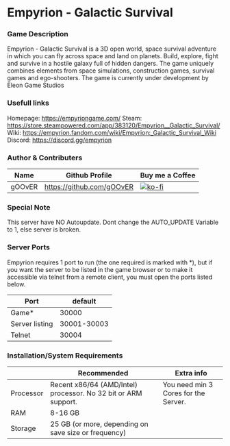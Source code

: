 # Empyrion - Galactic Survival

### Game Description

Empyrion - Galactic Survival is a 3D open world, space survival adventure in which you can fly across space and land on planets. Build, explore, fight and survive in a hostile galaxy full of hidden dangers. The game uniquely combines elements from space simulations, construction games, survival games and ego-shooters. The game is currently under development by Eleon Game Studios

### Usefull links

Homepage: https://empyriongame.com/
Steam: https://store.steampowered.com/app/383120/Empyrion__Galactic_Survival/
Wiki: https://empyrion.fandom.com/wiki/Empyrion:_Galactic_Survival_Wiki
Discord: https://discord.gg/empyrion

### Author & Contributers
| Name        | Github Profile  | Buy me a Coffee |
| ------------- |-------------|-------------|
|   gOOvER   | https://github.com/gOOvER | [![ko-fi](https://ko-fi.com/img/githubbutton_sm.svg)](https://ko-fi.com/B0B351D0Q) |

### Special Note

This server have NO Autoupdate. Dont change the AUTO_UPDATE Variable to 1, else server is broken.

### Server Ports

Empyrion requires 1 port to run (the one required is marked with *), but if you want the server to be listed in the game browser or to make it accessible via telnet from a remote client, you must open the ports listed below.

| Port          | default       |
|---------------|---------------|
| Game*         |     30000     |
| Server listing|  30001-30003  |
| Telnet        |     30004     |

### Installation/System Requirements

|           | Recommended  | Extra info  |
|-----------|--------------|-------------|
| Processor | Recent x86/64 (AMD/Intel) processor. No 32 bit or ARM support. |You need min 3 Cores for the Server. |
| RAM       |  8-16 GB     |
| Storage   |  25 GB (or more, depending on save size or frequency) |
